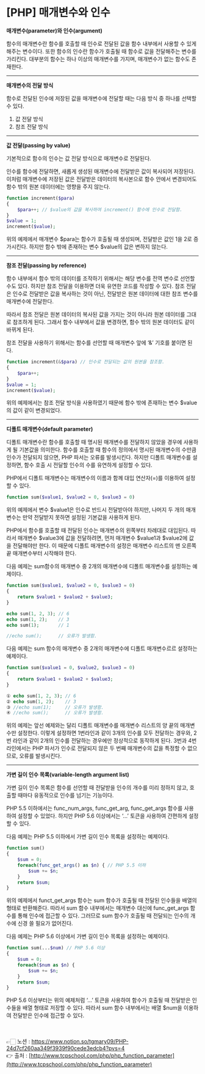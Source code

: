 # [PHP] 매개변수와 인수

**매개변수(parameter)와 인수(argument)**

함수의 매개변수란 함수를 호출할 때 인수로 전달된 값을 함수 내부에서 사용할 수 있게 해주는 
변수이다.
또한 함수의 인수란 함수가 호출될 때 함수로 값을 전달해주는 변수를 가리킨다.
대부분의 함수는 하나 이상의 매개변수를 가지며, 매개변수가 없는 함수도 존재한다.

---

**매개변수의 전달 방식**

함수로 전달된 인수에 저장된 값을 매개변수에 전달할 때는 다음 방식 중 하나를 선택할 수 있다.

1. 값 전달 방식
2. 참조 전달 방식

---

**값 전달(passing by value)**

기본적으로 함수의 인수는 값 전달 방식으로 매개변수로 전달된다.

인수를 함수에 전달하면, 새롭게 생성된 매개변수에 전달받은 값이 복사되어 저장된다. 
이처럼 매개변수에 저장된 값은 전달받은 데이터의 복사본으로 함수 안에서 변경되어도 함수 밖의 원본 데이터에는 영향을 주지 않는다.

```php
function increment($para)
{
    $para++; // $value의 값을 복사하여 increment() 함수에 인수로 전달함.
}
$value = 1;
increment($value);
```

위의 예제에서 매개변수 $para는 함수가 호출될 때 생성되며, 전달받은 값인 1을 2로 증가시킨다. 
하지만 함수 밖에 존재하는 변수 $value의 값은 변하지 않는다.

---

**참조 전달(passing by reference)**

함수 내부에서 함수 밖의 데이터를 조작하기 위해서는 해당 변수를 전역 변수로 선언할 수도 있다. 하지만 참조 전달을 이용하면 더욱 유연한 코드를 작성할 수 있다.
참조 전달은 인수로 전달받은 값을 복사하는 것이 아닌, 전달받은 원본 데이터에 대한 참조 변수를 매개변수에 전달한다.

따라서 참조 전달은 원본 데이터의 복사된 값을 가지는 것이 아니라 원본 데이터를 그대로 참조하게 된다.
그래서 함수 내부에서 값을 변경하면, 함수 밖의 원본 데이터도 같이 바뀌게 된다.

참조 전달을 사용하기 위해서는 함수를 선언할 때 매개변수 앞에 ‘&’ 기호를 붙이면 된다.

```php
function increment(&$para) // 인수로 전달되는 값의 원본을 참조함.
{
    $para++;
}
$value = 1;
increment($value);
```

위의 예제에서는 참조 전달 방식을 사용하였기 때문에 함수 밖에 존재하는 변수 $value의 값이 같이 변경되었다.

---

**디폴트 매개변수(default parameter)**

디폴트 매개변수란 함수를 호출할 때 명시된 매개변수를 전달하지 않았을 경우에 사용하게 될 기본값을 의미한다.
함수를 호출할 때 함수의 정의에서 명시된 매개변수의 수만큼 인수가 전달되지 않으면, 
PHP 파서는 오류를 발생시킨다.
하지만 디폴트 매개변수를 설정하면, 함수 호출 시 전달할 인수의 수를 유연하게 설정할 수 있다.

PHP에서 디폴트 매개변수는 매개변수의 이름과 함께 대입 연산자(=)를 이용하여 설정할 수 있다.

```php
function sum($value1, $value2 = 0, $value3 = 0)
```

위의 예제에서 변수 $value1은 인수로 반드시 전달받아야 하지만, 나머지 두 개의 매개변수는 만약 전달받지 못하면 설정된 기본값을 사용하게 된다.

PHP에서 함수를 호출할 때 전달된 인수는 매개변수의 왼쪽부터 차례대로 대입된다.
따라서 매개변수 $value3에 값을 전달하려면, 먼저 매개변수 $value1과 $value2에 값을 전달해야만 한다.
이 때문에 디폴트 매개변수의 설정은 매개변수 리스트의 맨 오른쪽 끝 매개변수부터 시작해야 한다.

다음 예제는 sum함수의 매개변수 중 2개의 매개변수에 디폴트 매개변수를 설정하는 예제이다.

```php
function sum($value1, $value2 = 0, $value3 = 0)
{
    return $value1 + $value2 + $value3;
}

echo sum(1, 2, 3); // 6
echo sum(1, 2);    // 3
echo sum(1);       // 1

//echo sum();      // 오류가 발생함.
```

다음 예제는 sum 함수의 매개변수 중 2개의 매개변수에 디폴트 매개변수르르 설정하는 예제이다.

```php
function sum($value1 = 0, $value2, $value3 = 0)
{
    return $value1 + $value2 + $value3;
}

① echo sum(1, 2, 3); // 6
② echo sum(1, 2);    // 3
③ //echo sum(1);     // 오류가 발생함.
④ //echo sum();      // 오류가 발생함.
```

위의 예제는 앞선 예제와는 달리 디폴트 매개변수를 매개변수 리스트의 양 끝의 매개변수만 
설정한다.
이렇게 설정하면 1번라인과 같이 3개의 인수를 모두 전달하는 경우와, 2번 라인과 같이 2개의 인수를 전달하는 경우에만 정상적으로 동작하게 된다.
3번과 4번 라인에서는 PHP 파서가 인수로 전달되지 않은 두 번째 매개변수의 값을 특정할 수 없으므로, 오류를 발생시킨다.

---

**가변 길이 인수 목록(variable-length argument list)**

가변 길이 인수 목록은 함수를 선언할 때 전달받을 인수의 개수를 미리 정하지 않고, 호출할 때마다 유동적으로 인수를 넘기는 기능이다.

PHP 5.5 이하에서는 func_num_args, func_get_arg, func_get_args 함수를 사용하여 설정할 수 있었다. 하지만 PHP 5.6 이상에서는 ‘…’ 토큰을 사용하여 간편하게 설정할 수 있다.

다음 예제는 PHP 5.5 이하에서 가변 길이 인수 목록을 설정하는 예제이다.

```php
function sum()
{
    $sum = 0;
    foreach(func_get_args() as $n) { // PHP 5.5 이하
        $sum += $n;
    }
    return $sum;
}
```

위의 예제에서 funct_get_args 함수는 sum 함수가 호출될 때 전달된 인수들을 배열의 형태로 반환해준다.
따라서 sum 함수 내부에서는 매개변수 대신에 func_get_args 함수를 통해 인수에 접근할 수 있다.
그러므로 sum 함수가 호출될 때 전달되는 인수의 개수에 신경 쓸 필요가 없어진다.

다음 예제는 PHP 5.6 이상에서 가변 길이 인수 목록을 설정하는 예제이다.

```php
function sum(...$num) // PHP 5.6 이상
{
    $sum = 0;
    foreach($num as $n) {
        $sum += $n;
    }
    return $sum;
}
```

PHP 5.6 이상부터는 위의 예제처럼 ‘…’ 토큰을 사용하여 함수가 호출될 때 전달받은 인수들을 
배열 형태로 저장할 수 있다.
따라서 sum 함수 내부에서는 배열 $num을 이용하여 전달받은 인수에 접근할 수 있다.

<br><br>
👉🏻 노션 : https://www.notion.so/tgmary09/PHP-24d7cf260aa349f3939f90cede3edcb4?pvs=4
<br>
👉 출처 : [http://www.tcpschool.com/php/php_function_parameter](http://www.tcpschool.com/php/php_function_parameter)
